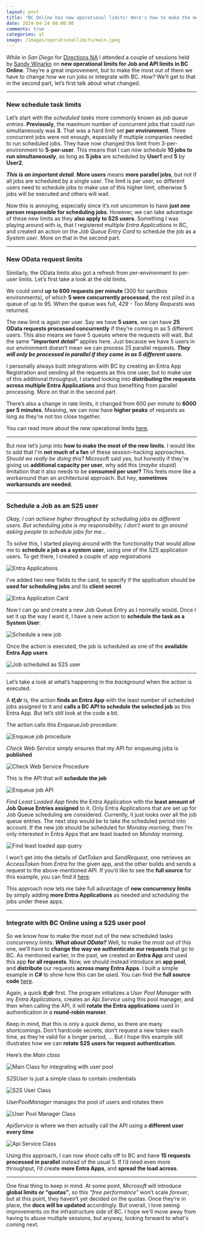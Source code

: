 ```yaml
---
layout: post
title: "BC Online has new operational limits! Here's how to make the most out of them..."
date: 2024-04-24 08:00:00
comments: true
categories: al
image: /images/operationallimits/main.jpeg
---
```

While in *San Diego* for [Directions NA][DirectionsNA] I attended a couple of sessions held by [Sandy Winarko][SandyLinkedIn] on **new operational limits for Job and API limits in BC Online**. They’re a great improvement, but to make the most out of them we have to change how we run jobs or integrate with BC. *How?* We’ll get to that in the second part, let’s first talk about what changed.

<hr/>

### New schedule task limits

Let’s start with the *scheduled tasks* more commonly known as *job queue entries*. **Previously**, the maximum number of concurrent jobs that could run simultaneously was **3**. That was a hard limit set **per environment**. Three concurrent jobs were not enough, especially if multiple companies needed to run scheduled jobs. They have now changed this limit from 3-per-environment to **5-per-user**. This means that I can now schedule **10 jobs to run simultaneously**, as long as **5 jobs** are scheduled by **User1** and **5** by **User2**.

***This is an important detail***. **More users** means **more parallel jobs**, but not if all jobs are scheduled by a single user. The limit is per user, so different users need to schedule jobs to make use of this higher limit, otherwise 5 jobs will be executed and others will wait.

Now this is annoying, especially since it’s not uncommon to have **just one person responsible for scheduling jobs**. However, we can take advantage of these new limits as they **also apply to S2S users**. Something I was playing around with is, that I registered multiple *Entra Applications* in BC, and created an action on the *Job Queue Entry Card* to schedule the job as a *System user*. More on that in the second part.

<hr/>

### New OData request limits

Similarly, the OData limits also got a refresh from per-environment to per-user limits. Let’s first take a look at the old limits. 

We could send **up to 600 requests per minute** (300 for sandbox environments), of which **5 were concurrently processed**, the rest piled in a queue of up to 95. When the queue was full, *429 - Too Many Requests* was returned. 

The new limit is again per user. Say we have **5 users**, we can have **25 OData requests processed concurrently** if they’re coming in as 5 different users. This also means we have 5 queues where the requests will wait. But the same ***“important detail”*** applies here. Just because we have 5 users in our environment doesn’t mean we can process 25 parallel requests. ***They will only be processed in parallel if they come in as 5 different users.*** 

I personally always built integrations with BC by creating an Entra App Registration and sending all the requests as this one user, but to make use of this additional throughput, I started looking into **distributing the requests across multiple Entra Applications** and thus benefiting from parallel processing. More on that in the second part.

There’s also a change in rate limits, it changed from 600 per minute to **6000 per 5 minutes**. Meaning, we can now have **higher peaks** of requests as long as they're not too close together.

You can read more about the new operational limits [here][OperationalLimitsDocs]. 

<hr/>

But now let’s jump into **how to make the most of the new limits**. I would like to add that I'm **not much of a fan** of these session-hacking approaches. *Should we really be doing this?* Microsoft said yes, but honestly if they're giving us **additional capacity per user**, why add this (*maybe stupid*) limitation that it also needs to be **consumed per user?** This feels more like a workaround than an architectural approach. But hey, **sometimes workarounds are needed**.

<hr/>

### Schedule a Job as an S2S user

*Okay, I can achieve higher throughput by scheduling jobs as different users. But scheduling jobs is my responsibility, I don’t want to go around asking people to schedule jobs for me…*

To solve this, I started playing around with the functionality that would allow me to **schedule a job as a system user**, using one of the S2S application users. To get there, I created a couple of app registrations

![Entra Applications](/images/operationallimits/entra-apps.png)

I’ve added two new fields to the card, to specify if the application should be **used for scheduling jobs** and its **client secret**

![Entra Application Card](/images/operationallimits/entra-app-card.png)

Now I can go and create a new Job Queue Entry as I normally would. Once I set it up the way I want it, I have a new action to **schedule the task as a System User**:

![Schedule a new job](/images/operationallimits/schedule-job-card.png)

Once the action is executed, the job is scheduled as one of the **available Entra App users**

![Job scheduled as S2S user](/images/operationallimits/scheduled-job.png)

<hr/>

Let’s take a look at what’s happening in the *background* when the action is executed. 

A ***tl;dr*** is, the action **finds an Entra App** with the least number of scheduled jobs assigned to it and **calls a BC API to schedule the selected job** as this Entra App. But let’s still look at the code a bit.

The action calls this *EnqueueJob* procedure:

![Enqueue job procedure](/images/operationallimits/enqueue-job.png)

*Check Web Service* simply ensures that my API for enqueuing jobs is **published**

![Check Web Service Procedure](/images/operationallimits/check-web-service.png)

This is the API that will **schedule the job**

![Enqueue job API](/images/operationallimits/enqueue-job-api.png)

*Find Least Loaded App* finds the Entra Application with the **least amount of Job Queue Entries assigned** to it. Only Entra Applications that are set up for Job Queue scheduling are considered. Currently, it just looks over all the job queue entries. The next step would be to take the scheduled period into account. If the new job should be scheduled for *Monday morning*, then I’m only interested in Entra Apps that are least loaded on *Monday morning*.

![Find least loaded app query](/images/operationallimits/scheduled-job-query.png)

I won’t get into the details of *GetToken* and *SendRequest*, one retrieves an *AccessToken* from *Entra* for the given app, and the other builds and sends a request to the above-mentioned API. If you’d like to see the **full source** for this example, you can find it [here][ScheduleJobsAsS2S].

This approach now lets me take full advantage of **new concurrency limits** by simply adding **more Entra Applications** as needed and scheduling the jobs under these apps.

<hr/>

### Integrate with BC Online using a S2S user pool

So we know how to make the most out of the new scheduled tasks concurrency limits. ***What about OData?*** Well, to make the most out of this one, we’ll have to **change the way we authenticate our requests** that go to BC. As mentioned earlier, in the past, we created an **Entra App** and used this app **for all requests**. Now, we should instead introduce an **app pool**, and **distribute** our requests **across many Entra Apps**. I built a simple example in **C#** to show how this can be used. You can find the **full source code** [here][CallApiWithUserPoolExample]. 

Again, a quick ***tl;dr*** first. The program initializes a *User Pool Manager* with my *Entra Applications*, creates an *Api Service* using this pool manager, and then when calling the API, it will **rotate the Entra applications** used in authentication in a **round-robin manner**.

Keep in mind, that this is only a *quick demo*, so there are many shortcomings. Don’t hardcode secrets, don’t request a new token each time, as they’re valid for a longer period, … But I hope this example still illustrates how we can **rotate S2S users for request authentication**.

Here’s the *Main class*

![Main Class for integrating with user pool](/images/operationallimits/main-class.png)

*S2SUser* is just a simple class to contain credentials

![S2S User Class](/images/operationallimits/s2s-class.png)

*UserPoolManager* manages the pool of users and rotates them

![User Pool Manager Class](/images/operationallimits/user-pool-manager.png)

*ApiService* is where we then actually call the API using a **different user every time**

![Api Service Class](/images/operationallimits/api-service.png)

Using this approach, I can now shoot calls off to BC and have **15 requests processed in parallel** instead of the usual 5. If I’d need even more throughput, I’d create **more Entra Apps**, and **spread the load across**.

<hr/>

One final thing to keep in mind. At some point, *Microsoft* will introduce **global limits or “quotas”**, so this *“free performance”* won’t scale *forever*, but at this point, they haven’t yet decided on the quotas. Once they’re in place, the **docs will be updated** accordingly. But overall, I love seeing improvements on the infrastructure side of BC. I hope we'll move away from having to abuse multiple sessions, but anyway, looking forward to what's coming next.

[CallApiWithUserPoolExample]: https://github.com/tinestaric/BCExamples/tree/Master/CallApiWithUserPool
[ScheduleJobsAsS2S]: https://github.com/tinestaric/BCExamples/tree/Master/ScheduleJobsAsS2S
[SandyLinkedIn]: https://www.linkedin.com/in/swinarko
[DirectionsNA]: https://directionsna.com/
[OperationalLimitsDocs]: https://learn.microsoft.com/en-us/dynamics365/business-central/dev-itpro/administration/operational-limits-online
